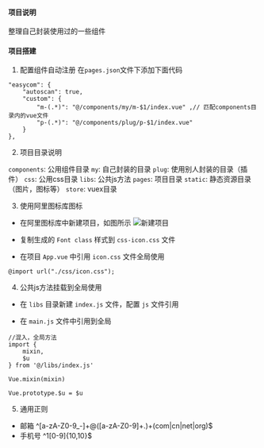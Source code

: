 #### 项目说明

整理自己封装使用过的一些组件

#### 项目搭建

1. 配置组件自动注册
在```pages.json```文件下添加下面代码
```
"easycom": {
	"autoscan": true,
	"custom": {
		"m-(.*)": "@/components/my/m-$1/index.vue" ,// 匹配components目录内的vue文件
		"p-(.*)": "@/components/plug/p-$1/index.vue" 
	}
},
```

2. 项目目录说明

```components```: 公用组件目录
  ```my```: 自己封装的目录
  ```plug```: 使用别人封装的目录（插件）
```css```: 公用css目录
```libs```: 公共js方法
```pages```: 项目目录
```static```: 静态资源目录（图片，图标等）
```store```: vuex目录

3. 使用阿里图标库图标

* 在阿里图标库中新建项目，如图所示
![新建项目](README_files/1.png)

* 复制生成的 ```Font class``` 样式到 ```css-icon.css``` 文件

* 在项目 ```App.vue``` 中引用 ```icon.css``` 文件全局使用

```
@import url("./css/icon.css");

```

4. 公共js方法挂载到全局使用

* 在 ```libs``` 目录新建 ```index.js``` 文件，配置 ```js``` 文件引用

* 在 ```main.js``` 文件中引用到全局

```
//混入，全局方法
import {
	mixin,
	$u
} from '@/libs/index.js'

Vue.mixin(mixin)

Vue.prototype.$u = $u
```

5. 通用正则

* 邮箱 ^[a-zA-Z0-9_-]+@([a-zA-Z0-9]+\.)+(com|cn|net|org)$
* 手机号 ^1[0-9]{10,10}$








